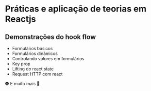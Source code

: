 # Práticas e aplicação de teorias em Reactjs

## Demonstrações do hook flow

- Formulários basicos
- Formulários dinâmicos
- Controlando valores em formulários
- Key prop
- Lifting do react state
- Request HTTP com react


👽 E muito mais 🤯
